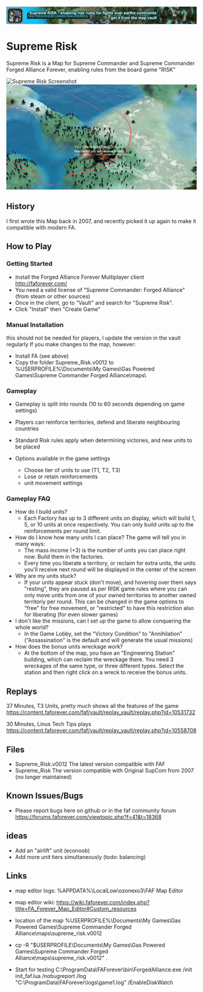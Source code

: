 ![Supreme Risk Banner](promo/signature3.jpg)

# Supreme Risk

Supreme Risk is a Map for Supreme Commander and Supreme Commander Forged Alliance Forever, enabling rules from the board game "RISK"

![Supreme Risk Screenshot](promo/Risk%20Screenshots/Board3.png)
![Supreme Risk Screenshot](promo/Risk%20Screenshots/board5.png)

## History

I first wrote this Map back in 2007, and recently picked it up again to make it compatible with modern FA.

## How to Play
### Getting Started 

* Install the Forged Alliance Forever Multiplayer client http://faforever.com/ 
* You need a valid license of "Supreme Commander: Forged Alliance" (from steam or other sources)
* Once in the client, go to "Vault" and search for "Supreme Risk". 
* Click "Install" then "Create Game"

### Manual Installation

this should not be needed for players, I update the version in the vault regularly
If you make changes to the map, however: 

* Install FA (see above)
* Copy the folder Supreme_Risk.v0012 to %USERPROFILE%\Documents\My Games\Gas Powered Games\Supreme Commander Forged Alliance\maps\

### Gameplay

* Gameplay is split into rounds (10 to 60 seconds depending on game settings) 
* Players can reinforce territories, defend and liberate neighbouring countries
* Standard Risk rules apply when determining victories, and new units to be placed

* Options available in the game settings
  * Choose tier of units to use (T1, T2, T3)
  * Lose or retain reinforcements
  * unit movement settings
  
### Gameplay FAQ
* How do I build units?
   * Each Factory has up to 3 different units on display, which will build 1, 5, or 10 units at once respectively. You can only build units up to the reinforcements per round limit.
* How do I know how many units I can place?
   The game will tell you in many ways:
   * The mass income (+3) is the number of units you can place right now. Build them in the factories. 
   * Every time you liberate a territory, or reclaim for extra units, the units you'll receive next round will be displayed in the center of the screen
* Why are my units stuck?
   * If your units appear stuck (don't move), and hovering over them says "resting", they are paused as per RISK game rules where you can only move units from one of your owned territories to another owned territoriy per round. This can be changed in the game options to "free" for free movement, or "restricted" to have this restriction also for liberating (for even slower games)
* I don't like the missions, can I set up the game to allow conquering the whole world?
   * In the Game Lobby, set the "Victory Condition" to "Annihilation" ("Assassination" is the default and will generate the usual missions)
* How does the bonus units wreckage work?
   * At the bottom of the map, you have an "Engineering Station" building, which can reclaim the wreckage there. You need 3 wreckages of the same type, or three different types. Select the station and then right click on a wreck to receive the bonus units.

## Replays
37 Minutes, T3 Units, pretty much shows all the features of the game
https://content.faforever.com/faf/vault/replay_vault/replay.php?id=10531732

30 Minutes, Linus Tech Tips plays
https://content.faforever.com/faf/vault/replay_vault/replay.php?id=10558708

## Files

- Supreme_Risk.v0012 The latest version compatible with FAF
- Supreme_Risk	The version compatible with Original SupCom from 2007 (no longer maintained)


## Known Issues/Bugs

- Please report bugs here on github or in the faf community forum https://forums.faforever.com/viewtopic.php?f=41&t=18368

## ideas
- Add an "airlift" unit (econoob)
- Add more unit tiers simultaneously (todo: balancing)

## Links

- map editor logs: %APPDATA%\LocalLow\ozonexo3\FAF Map Editor
- map editor wiki: https://wiki.faforever.com/index.php?title=FA_Forever_Map_Editor#Custom_resources

- location of the map %USERPROFILE%\Documents\My Games\Gas Powered Games\Supreme Commander Forged Alliance\maps\supreme_risk.v0012

- cp -R "$USERPROFILE\Documents\My Games\Gas Powered Games\Supreme Commander Forged Alliance\maps\supreme_risk.v0012" .

- Start for testing C:\ProgramData\FAForever\bin\ForgedAlliance.exe /init init_faf.lua /nobugreport /log "C:\ProgramData\FAForever\logs\game1.log" /EnableDiskWatch
